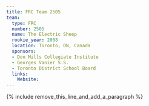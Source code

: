 ```yaml
---
title: FRC Team 2505
team:
  type: FRC
  number: 2505
  name: The Electric Sheep
  rookie_year: 2008
  location: Toronto, ON, Canada
  sponsors:
  - Don Mills Collegiate Institute
  - Georges Vanier S.S.
  - Toronto District School Board
  links:
    Website:
---
```


{% include remove_this_line_and_add_a_paragraph %}